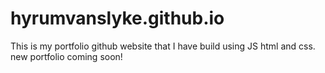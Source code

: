 # hyrumvanslyke.github.io
This is my portfolio github website that I have build using JS html and css. new portfolio coming soon!
